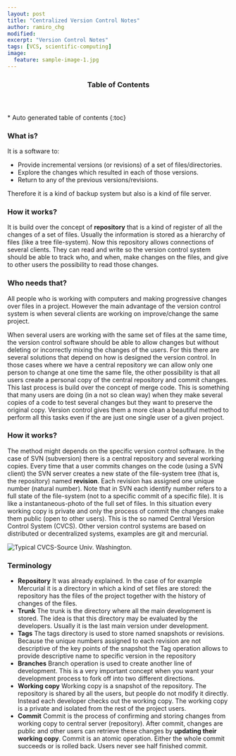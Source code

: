 ```yaml
---
layout: post
title: "Centralized Version Control Notes"
author: ramiro_chg
modified:
excerpt: "Version Control Notes"
tags: [VCS, scientific-computing]
image:
  feature: sample-image-1.jpg
---
```


<section id="table-of-contents" class="toc">
  <header>
    <h3>Table of Contents</h3>
  </header>
<div id="drawer" markdown="1">
*  Auto generated table of contents
{:toc}
</div>
</section><!-- /#table-of-contents -->


### What is? 

It is a software to:

  - Provide incremental versions (or revisions) of a set of files/directories.
  - Explore the changes which resulted in each of those versions.
  - Return to any of the previous versions/revisions.

Therefore it is a kind of backup system but also is a kind of file server.

### How it works?

It is build over the concept of **repository** that is a kind of register of all the changes of a set of files. Usually the information
is stored as a hierarchy of files (like a tree file-system). Now this repository allows connections of several clients. They can read and write so the version
control system should be able to track who, and when,  make changes on the files, and give to other users the possibility to read those
changes.

### Who needs that?

All people who is working with computers and making progressive changes over files in a project. However the main advantage of the 
version control system is when several clients are working on improve/change the same project. 

When several users are working with the same set of files at the same time, the version control software should be able to allow changes
but without deleting or incorrectly mixing the changes of the users. For this there are several solutions that depend on how is designed the
version control. In those cases where we have a central repository we can allow only one person to change at one time the same file, the other
possibility is that all users create a personal copy of the central repository and commit changes. This last process is build over the
concept of merge code. This is something that many users are doing (in a not so clean way) when they make several copies of a code to test several changes but they
want to preserve the original copy. Version control gives them a more clean a beautiful method to perform all this tasks even if the are just
one single user of a given project.

### How it works?

The method might depends on the specific version control software. In the case of SVN (subversion) there is a central repository and several working copies. Every time
that a user commits changes on the code (using a SVN client) the SVN server creates a new state of the file-system tree (that is, the repository) named **revision**. Each revision has assigned one unique number (natural number). Note that in SVN each identify number refers to a full state of the file-system (not to a specific commit of a specific file). It is like
a instantaneous-photo of the full set of files. In this situation every working copy is private and only the process of commit the changes make them public (open to other users). This is the so named Central Version Control System (CVCS). Other version control systems are based on distributed or decentralized systems, examples are git and mercurial. 



 ![Typical CVCS-Source Univ. Washington. ](https://homes.cs.washington.edu/~mernst/advice/version-control-fig2.png "Typical CVCS-Source Univ. Washington. ")



### Terminology

  - **Repository**   It was already explained. In the case of for example Mercurial it is a directory in which a kind of set files are stored: the repository has the files of the project together with the history of changes of the files. 
  - **Trunk**        The trunk is the directory where all the main development is stored. The idea is that this directory may be evaluated by the developers. Usually it is the last main version under development.
  - **Tags**         The tags directory is used to store named snapshots or revisions. Because the unique numbers assigned to each revision are not descriptive of the key points of the snapshot the Tag operation allows to provide descriptive name to specific version in the repository
  - **Branches**     Branch operation is used to create another line of development. This is a very important concept when you want your development process to fork off into two different directions.
  - **Working copy** Working copy is a snapshot of the repository. The repository is shared by all the users, but people do not modify it directly. Instead each developer checks out the working copy. The working copy is a private and isolated from the rest of the project users.
  - **Commit**      Commit is the process of confirming and storing changes from working copy to central server (repository). After commit, changes are public and other users can retrieve these changes by **updating their working copy**. Commit is an atomic operation. Either the whole commit succeeds or is rolled back. Users never see half finished commit.



